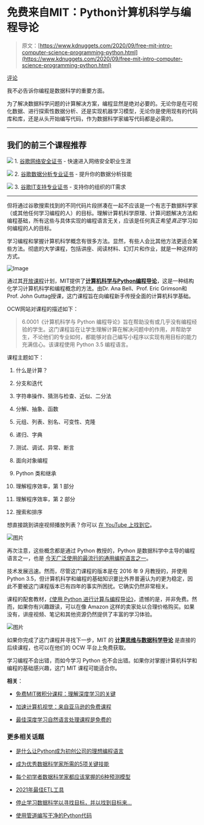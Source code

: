 # 免费来自MIT：Python计算机科学与编程导论

> 原文：[https://www.kdnuggets.com/2020/09/free-mit-intro-computer-science-programming-python.html](https://www.kdnuggets.com/2020/09/free-mit-intro-computer-science-programming-python.html)

[评论](#comments)

我不必告诉你编程是数据科学的重要方面。

为了解决数据科学问题的计算解决方案，编程显然是绝对必要的。无论你是在可视化数据、进行探索性数据分析、还是实现机器学习模型，无论你是使用现有的代码库和库，还是从头开始编写代码，作为数据科学家编写代码都是必需的。

* * *

## 我们的前三个课程推荐

![](../Images/0244c01ba9267c002ef39d4907e0b8fb.png) 1\. [谷歌网络安全证书](https://www.kdnuggets.com/google-cybersecurity) - 快速进入网络安全职业生涯

![](../Images/e225c49c3c91745821c8c0368bf04711.png) 2\. [谷歌数据分析专业证书](https://www.kdnuggets.com/google-data-analytics) - 提升你的数据分析技能

![](../Images/0244c01ba9267c002ef39d4907e0b8fb.png) 3\. [谷歌IT支持专业证书](https://www.kdnuggets.com/google-itsupport) - 支持你的组织的IT需求

* * *

但将通过谷歌搜索找到的不同代码片段拼凑在一起不应该是一个有志于数据科学家（或其他任何学习编程的人）的目标。理解计算机科学原理、计算问题解决方法和编程基础，所有这些与具体实现的编程语言无关，应该是任何真正希望*真正*学习如何编程的人的目标。

学习编程和掌握计算机科学概念有很多方法。显然，有些人会比其他方法更适合某些方法。彻底的大学课程，包括讲座、阅读材料、幻灯片和作业，就是一种这样的方式。

![Image](../Images/b2f3ff35be1d57a8c0313102e6bc3ea5.png)

通过其[开放课程](https://ocw.mit.edu/index.htm)计划，MIT提供了[**计算机科学与Python编程导论**](https://ocw.mit.edu/courses/electrical-engineering-and-computer-science/6-0001-introduction-to-computer-science-and-programming-in-python-fall-2016/)，这是一种结构化学习计算机科学和编程概念的方法。由Dr. Ana Bell、Prof. Eric Grimson和Prof. John Guttag授课，这门课程旨在向编程新手传授全面的计算机科学基础。

OCW网站对课程的描述如下：

> 6.0001《计算机科学与 Python 编程导论》旨在帮助没有或几乎没有编程经验的学生。这门课程旨在让学生理解计算在解决问题中的作用，并帮助学生，不论他们的专业如何，都能够对自己编写小程序以实现有用目标的能力充满信心。该课程使用 Python 3.5 编程语言。

课程主题如下：

1.  什么是计算？

1.  分支和迭代

1.  字符串操作、猜测与检查、近似、二分法

1.  分解、抽象、函数

1.  元组、列表、别名、可变性、克隆

1.  递归、字典

1.  测试、调试、异常、断言

1.  面向对象编程

1.  Python 类和继承

1.  理解程序效率，第 1 部分

1.  理解程序效率，第 2 部分

1.  搜索和排序

想直接跳到讲座视频播放列表？你可以 [在 YouTube 上找到它](https://www.youtube.com/playlist?list=PLUl4u3cNGP63WbdFxL8giv4yhgdMGaZNA)。

![图片](../Images/c3f558f08da46a3fc726c2726b4fc655.png)

再次注意，这些概念都是通过 Python 教授的，Python 是数据科学中主导的编程语言之一，也是 [今天广泛使用的最流行的通用编程语言之一](http://pypl.github.io/PYPL.html)。

技术发展迅速。然而，尽管这门课程的版本是在 2016 年 9 月教授的，并使用 Python 3.5，但计算机科学和编程的基础知识要比外界普遍认为的更为稳定，因此不要被这门课程版本已有四年的事实所困扰。它确实仍然非常相关。

课程的配套教材，[《使用 Python 进行计算与编程导论》](https://mitpress.mit.edu/books/introduction-computation-and-programming-using-python-second-edition)，遗憾的是，并非免费。然而，如果你有兴趣跟读，可以在像 Amazon 这样的卖家处以合理价格购买。如果没有，讲座视频、笔记和其他资源仍然提供了丰富的学习体验。

![图片](../Images/c7046f06f29c44f875ced5bfd9c5d765.png)

如果你完成了这门课程并寻找下一步，MIT 的 [**计算思维与数据科学导论**](https://ocw.mit.edu/courses/electrical-engineering-and-computer-science/6-0002-introduction-to-computational-thinking-and-data-science-fall-2016/) 是直接的后续课程，也可以在他们的 OCW 平台上免费获取。

学习编程不会出错，而如今学习 Python 也不会出错。如果你对掌握计算机科学和编程的基础感兴趣，这门 MIT 课程可能适合你。

**相关**：

+   [免费MIT微积分课程：理解深度学习的关键](/2020/07/free-mit-courses-calculus-key-deep-learning.html)

+   [加速计算机视觉：来自亚马逊的免费课程](/2020/08/accelerated-computer-vision-free-course-amazon.html)

+   [最佳深度学习自然语言处理课程是免费的](/2020/05/best-nlp-deep-learning-course-free.html)

### 更多相关话题

+   [是什么让Python成为初创公司的理想编程语言](https://www.kdnuggets.com/2021/12/makes-python-ideal-programming-language-startups.html)

+   [成为优秀数据科学家所需的5项关键技能](https://www.kdnuggets.com/2021/12/5-key-skills-needed-become-great-data-scientist.html)

+   [每个初学者数据科学家都应该掌握的6种预测模型](https://www.kdnuggets.com/2021/12/6-predictive-models-every-beginner-data-scientist-master.html)

+   [2021年最佳ETL工具](https://www.kdnuggets.com/2021/12/mozart-best-etl-tools-2021.html)

+   [停止学习数据科学以寻找目标，并以找到目标来…](https://www.kdnuggets.com/2021/12/stop-learning-data-science-find-purpose.html)

+   [使用管道编写干净的Python代码](https://www.kdnuggets.com/2021/12/write-clean-python-code-pipes.html)
